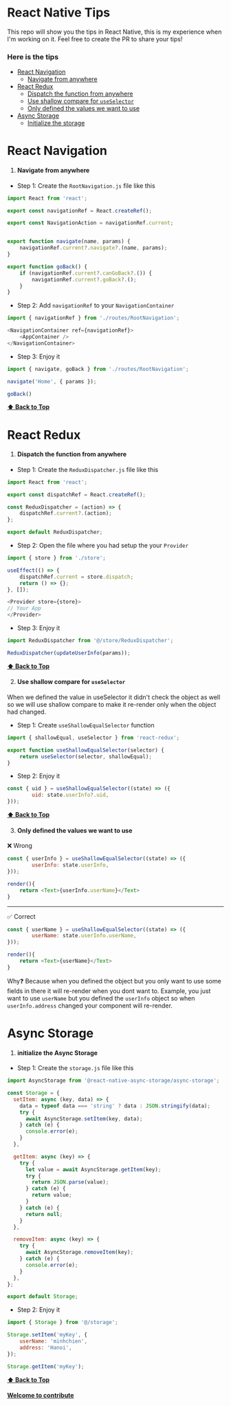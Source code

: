 # React Native Tips 

This repo will show you the tips in React Native, this is my experience when I'm working on it.
Feel free to create the PR to share your tips!

### Here is the tips

- [React Navigation](#react-navigation)
    - [Navigate from anywhere](#navigate-from-anywhere)
- [React Redux](#react-redux)
    - [Dispatch the function from anywhere](#dispatch-the-function-from-anywhere)
    - [Use shallow compare for `useSelector`](#use-shallow-compare-for-useSelector)
    - [Only defined the values we want to use](#only-defined-the-values-we-want-to-use)
- [Async Storage](#async-storage)
    - [Initialize the storage](#initialize-the-async-storage)


# React Navigation
1. #### Navigate from anywhere

- Step 1: Create the `RootNavigation.js` file like this
```javascript
import React from 'react';

export const navigationRef = React.createRef();

export const NavigationAction = navigationRef.current;


export function navigate(name, params) {
    navigationRef.current?.navigate?.(name, params);
}

export function goBack() {
    if (navigationRef.current?.canGoBack?.()) {
        navigationRef.current?.goBack?.();
    }
}
```

- Step 2: Add `navigationRef` to your `NavigationContainer`
```javascript
import { navigationRef } from './routes/RootNavigation';

<NavigationContainer ref={navigationRef}>
    <AppContainer />
</NavigationContainer>
```

- Step 3: Enjoy it
```javascript
import { navigate, goBack } from './routes/RootNavigation';

navigate('Home', { params });

goBack()
```

**[⬆ Back to Top](#here-is-the-tips)**
# React Redux

1. #### Dispatch the function from anywhere

- Step 1: Create the `ReduxDispatcher.js` file like this
```javascript
import React from 'react';

export const dispatchRef = React.createRef();

const ReduxDispatcher = (action) => {
    dispatchRef.current?.(action);
};

export default ReduxDispatcher;
```

- Step 2: Open the file where you had setup the your `Provider` 
```javascript
import { store } from './store';

useEffect(() => {
    dispatchRef.current = store.dispatch;
    return () => {};
}, []);

<Provider store={store}>
// Your App
</Provider>
```

- Step 3: Enjoy it
```javascript
import ReduxDispatcher from '@/store/ReduxDispatcher';

ReduxDispatcher(updateUserInfo(params));
```

**[⬆ Back to Top](#here-is-the-tips)**

2. #### Use shallow compare for `useSelector`
When we defined the value in useSelector it didn't check the object as well so we will use shallow compare to make it re-render only when the object had changed.

- Step 1: Create `useShallowEqualSelector` function
```javascript
import { shallowEqual, useSelector } from 'react-redux';

export function useShallowEqualSelector(selector) {
    return useSelector(selector, shallowEqual);
}
```

- Step 2: Enjoy it

```javascript
const { uid } = useShallowEqualSelector((state) => ({
        uid: state.userInfo?.uid,
}));
```

**[⬆ Back to Top](#here-is-the-tips)**

3. #### Only defined the values we want to use

❌ Wrong
```javascript
const { userInfo } = useShallowEqualSelector((state) => ({
        userInfo: state.userInfo,
}));

render(){
    return <Text>{userInfo.userName}</Text>
}
```
----
✅ Correct
```javascript
const { userName } = useShallowEqualSelector((state) => ({
        userName: state.userInfo.userName,
}));

render(){
    return <Text>{userName}</Text>
}
```
Why❓
Because when you defined the object but you only want to use some fields in there it will re-render when you dont want to. Example, you just want to use `userName` but you defined the `userInfo` object so when `userInfo.address` changed your component will re-render.

# Async Storage

1. #### initialize the Async Storage
- Step 1: Create the `storage.js` file like this
```javascript
import AsyncStorage from '@react-native-async-storage/async-storage';

const Storage = {
  setItem: async (key, data) => {
    data = typeof data === 'string' ? data : JSON.stringify(data);
    try {
      await AsyncStorage.setItem(key, data);
    } catch (e) {
      console.error(e);
    }
  },

  getItem: async (key) => {
    try {
      let value = await AsyncStorage.getItem(key);
      try {
        return JSON.parse(value);
      } catch (e) {
        return value;
      }
    } catch (e) {
      return null;
    }
  },

  removeItem: async (key) => {
    try {
      await AsyncStorage.removeItem(key);
    } catch (e) {
      console.error(e);
    }
  },
};

export default Storage;

```
- Step 2: Enjoy it
```javascript
import { Storage } from '@/storage';

Storage.setItem('myKey', {
    userName: 'minhchien',
    address: 'Hanoi',
});

Storage.getItem('myKey');
```
**[⬆ Back to Top](#here-is-the-tips)**

#### [Welcome to contribute](https://github.com/minhchienwikipedia/react-native-tips/pulls)
